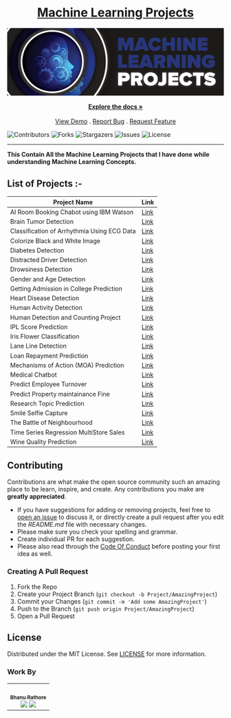 <div Align="center"><h1> <a href="https://BhanuRathore21.github.io/Machine-Learning-Projects/">Machine Learning Projects </a></h1><img alt="GIF" src="01%20Start/resources/a.png"/></div>

<p align="center">
    <a href="https://github.com/BhanuRathore21/Machine-Learning-Projects"><strong>Explore the docs »</strong></a>
    <br/>
    <br/>
    <a href="https://github.com/BhanuRathore21/Machine-Learning-Projects">View Demo</a>
    .
    <a href="https://github.com/BhanuRathore21/Machine-Learning-Projects/issues">Report Bug</a>
    .
    <a href="https://github.com/BhanuRathore21/Machine-Learning-Projects/issues">Request Feature</a>
  </p>
</p>


![Contributors](https://img.shields.io/github/contributors/BhanuRathore21/Machine-Learning-Projects?color=dark-green) ![Forks](https://img.shields.io/github/forks/BhanuRathore21/Machine-Learning-Projects?style=social) ![Stargazers](https://img.shields.io/github/stars/BhanuRathore21/Machine-Learning-Projects?style=social) ![Issues](https://img.shields.io/github/issues/BhanuRathore21/Machine-Learning-Projects) ![License](https://img.shields.io/github/license/BhanuRathore21/Machine-Learning-Projects) 

------------------

**This Contain All the Machine Learning Projects that I have done while understanding Machine Learning Concepts.**


## List of Projects :-

| Project Name                                | Link                                                                                                                                 |
|---------------------------------------------|--------------------------------------------------------------------------------------------------------------------------------------|
| AI Room Booking Chabot using IBM Watson     | [Link](https://github.com/BhanuRathore21/Machine-Learning-Projects/tree/main/AI%20Room%20Booking%20Chatbot%20%5BIBM%20WATSON%5D)             |
| Brain Tumor Detection                       | [Link](https://github.com/BhanuRathore21/Machine-Learning-Projects/tree/main/BRAIN%20TUMOR%20DETECTION%20%5BEND%202%20END%5D)                |
| Classification of Arrhythmia Using ECG Data | [Link](https://github.com/BhanuRathore21/Machine-Learning-Projects/tree/main/Classification%20of%20Arrhythmia%20%5BECG%20DATA%5D)            |
| Colorize Black and White Image              | [Link](https://github.com/BhanuRathore21/Machine-Learning-Projects/tree/main/Colorize%20Black%20%26%20white%20images%20%5BOPEN%20CV%5D)      |
| Diabetes Detection                          | [Link](https://github.com/BhanuRathore21/Machine-Learning-Projects/tree/main/Diabetes%20Prediction%20%5BEND%202%20END%5D)                    |
| Distracted Driver Detection                 | [Link](https://github.com/BhanuRathore21/Machine-Learning-Projects/tree/main/Distracted%20Driver%20Detection)                                |
| Drowsiness Detection                        | [Link](https://github.com/BhanuRathore21/Machine-Learning-Projects/tree/main/Drowsiness%20detection%20%5BOPEN%20CV%5D)                       |
| Gender and Age Detection                    | [Link](https://github.com/BhanuRathore21/Machine-Learning-Projects/tree/main/Gender%20and%20age%20detection%20using%20deep%20learning)       |
| Getting Admission in College Prediction     | [Link](https://github.com/BhanuRathore21/Machine-Learning-Projects/tree/main/Getting%20Admission%20in%20College%20Prediction)                |
| Heart Disease Detection                     | [Link](https://github.com/BhanuRathore21/Machine-Learning-Projects/tree/main/Heart%20Disease%20Prediction%20%5BEND%202%20END%5D)             |
| Human Activity Detection                    | [Link](https://github.com/BhanuRathore21/Machine-Learning-Projects/tree/main/Human%20Activity%20Detection)                                   |
| Human Detection and Counting Project        | [Link](https://github.com/BhanuRathore21/Machine-Learning-Projects/tree/main/Human%20Detection%20%26%20Counting%20Project%20%5BOPEN%20CV%5D) |
| IPL Score Prediction                        | [Link](https://github.com/BhanuRathore21/Machine-Learning-Projects/tree/main/IPL%20Score%20Prediction)                                       |
| Iris Flower Classification                  | [Link](https://github.com/BhanuRathore21/Machine-Learning-Projects/tree/main/Iris%20Flower%20Classification)                                 |
| Lane Line Detection                         | [Link](https://github.com/BhanuRathore21/Machine-Learning-Projects/tree/main/Lane%20Line%20Detection%20%5BOPEN%20CV%5D)                      |
| Loan Repayment Prediction                   | [Link](https://github.com/BhanuRathore21/Machine-Learning-Projects/tree/main/Loan%20Repayment%20Prediction)                                  |
| Mechanisms of Action (MOA) Prediction       | [Link](https://github.com/BhanuRathore21/Machine-Learning-Projects/tree/main/Mechanisms%20Of%20Action%20(MoA)%20Prediction)                  |
| Medical Chatbot                             | [Link](https://github.com/BhanuRathore21/Machine-Learning-Projects/tree/main/Medical%20Chatbot%20%5BEND%202%20END%5D%20%5BNLP%5D)            |
| Predict Employee Turnover                   | [Link](https://github.com/BhanuRathore21/Machine-Learning-Projects/tree/main/Predict%20Employee%20Turnover%20with%20scikitlearn)             |
| Predict Property maintainance Fine          | [Link](https://github.com/BhanuRathore21/Machine-Learning-Projects/tree/main/Predicting%20Property%20Maintenance%20Fines)                    |
| Research Topic Prediction                   | [Link](https://github.com/BhanuRathore21/Machine-Learning-Projects/tree/main/Research%20topic%20Prediction)                                  |
| Smile Selfie Capture                        | [Link](https://github.com/BhanuRathore21/Machine-Learning-Projects/tree/main/Smile%20Selfie%20Capture%20Project%20%20%5BOPEN%20CV%5D)        |
| The Battle of Neighbourhood                 | [Link](https://github.com/BhanuRathore21/Machine-Learning-Projects/tree/main/The%20Battle%20of%20Neighborhoods%20-Coursera%20capstone)       |
| Time Series Regression MultiStore Sales     | [Link](https://github.com/BhanuRathore21/Machine-Learning-Projects/tree/main/TimeSeries%20Multi%20StoreSales%20prediction)                   |
| Wine Quality Prediction                     | [Link](https://github.com/BhanuRathore21/Machine-Learning-Projects/tree/main/Wine%20Quality%20prediction)                                    |


## Contributing

Contributions are what make the open source community such an amazing place to be learn, inspire, and create. Any contributions you make are **greatly appreciated**.
* If you have suggestions for adding or removing projects, feel free to [open an issue](https://github.com/BhanuRathore21/Machine-Learning-Projects/issues/new) to discuss it, or directly create a pull request after you edit the *README.md* file with necessary changes.
* Please make sure you check your spelling and grammar.
* Create individual PR for each suggestion.
* Please also read through the [Code Of Conduct](https://github.com/BhanuRathore21/Machine-Learning-Projects/blob/main/CODE_OF_CONDUCT.md) before posting your first idea as well.

### Creating A Pull Request

1. Fork the Repo
2. Create your Project Branch (`git checkout -b Project/AmazingProject`)
3. Commit your Changes (`git commit -m 'Add some AmazingProject'`)
4. Push to the Branch (`git push origin Project/AmazingProject`)
5. Open a Pull Request

## License

Distributed under the MIT License. See [LICENSE](https://github.com/BhanuRathore21/Machine-Learning-Projects/blob/main/LICENSE.md) for more information.

### Work By
 
 <table>
  <tr>
    <td align="center"><a href="https://github.com/BhanuRathore21"><img src="https://avatars.githubusercontent.com/u/112539590?s=400&u=54151a28a07df01c4b39c44b4e20c64cd133cad4&v=4" width="100px;" alt=""/><br /><sub><b>Bhanu Rathore</b></sub></a><br /><a href="https://github.com/BhanuRathore21" title="github"><img src="https://img.shields.io/github/followers/BhanuRathore21?style=social"></a> <a href="(https://twitter.com/bhanurathore001)" title="twitter"><img src="https://img.shields.io/twitter/follow/bhanurathore001?label=twitter&style=social"></a></td>
   <tr>
  <table>
